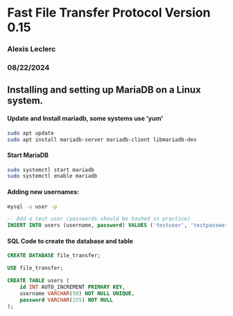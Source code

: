 # Fast File Transfer Protocol Version 0.15
### Alexis Leclerc 
### 08/22/2024

## Installing and setting up MariaDB on a Linux system.

#### Update and Install mariadb, some systems use 'yum'
```bash
sudo apt update
sudo apt install mariadb-server mariadb-client libmariadb-dev
```

#### Start MariaDB
```bash
sudo systemctl start mariadb
sudo systemctl enable mariadb
```



#### Adding new usernames:
```bash
mysql -u user -p
```

```sql
-- Add a test user (passwords should be hashed in practice)
INSERT INTO users (username, password) VALUES ('testuser', 'testpassword');
```



#### SQL Code to create the database and table
```sql
CREATE DATABASE file_transfer;

USE file_transfer;

CREATE TABLE users (
    id INT AUTO_INCREMENT PRIMARY KEY,
    username VARCHAR(50) NOT NULL UNIQUE,
    password VARCHAR(255) NOT NULL
);


